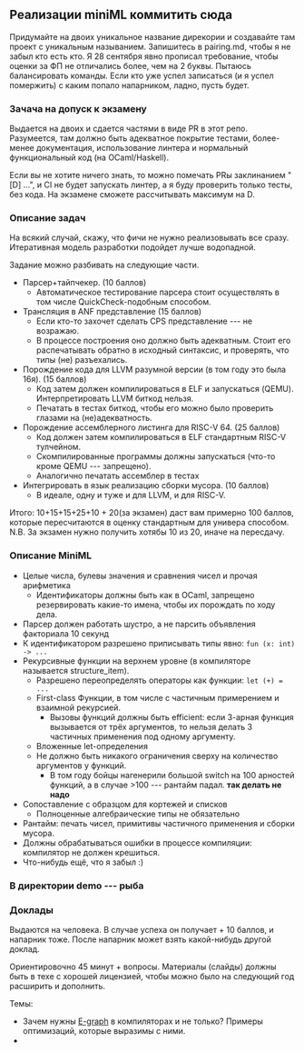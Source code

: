 ## Реализации miniML коммитить сюда

Придумайте на двоих уникальное название дирекории и создавайте там проект с уникальным называнием.
Запишитесь в pairing.md, чтобы я не забыл кто есть кто.
Я 28 сентября явно прописал требование, чтобы оценки за ФП не отличались более, чем на 2 буквы. Пытаюсь балансировать команды. Если кто уже успел записаться (и я успел помержить) с каким попало напарником, ладно, пусть будет.

### Зачача на допуск к экзамену

Выдается на двоих и сдается частями в виде PR в этот репо. Разумеется, там должно быть адекватное покрытие тестами, 
более-менее документация,
использование линтера 
и нормальный функциональный код (на OCaml/Haskell).

Если вы не хотите ничего знать, то можно помечать PRы заклинанием "[D] ...", и CI не будет запускать линтер, а я буду проверить только тесты, без кода. На экзамене сможете рассчитывать максимум на D.


### Описание задач

На всякий случай, скажу, что фичи не нужно реализовывать  все сразу. Итеративная модель разработки подойдет лучше водопадной.

Задание можно разбивать на следующие части.

* Парсер+тайпчекер. (10 баллов)
  * Автоматическое тестирование парсера стоит осуществлять в том числе QuickCheck-подобным способом.
* Трансляция в ANF представление (15 баллов)
  * Если кто-то захочет сделать CPS представление --- не возражаю.
  * В процессе построения оно должно быть адекватным. Стоит его распечатывать обратно в исходный синтаксис, и проверять, что типы (не) разъехались.
* Порождение кода для LLVM разумной версии (в том году это была 16я). (15 баллов)
  * Код затем должен компилироваться в ELF и запускаться (QEMU). Интерпретировать LLVM биткод нельзя.
  * Печатать в тестах биткод, чтобы его можно было проверить глазами на (не)адекватность.
* Порождение ассемблерного листинга для RISC-V 64. (25 баллов)
  * Код должен затем компилироваться в ELF стандартным RISC-V тулчейном.
  * Скомпилированные программы должны  запускаться (что-то кроме QEMU --- запрещено).
  * Аналогично печатать ассемблер в тестах
* Интегрировать в язык реализацию сборки мусора. (10 баллов)
  * В идеале, одну и туже и для LLVM, и для RISC-V.

Итого: 10+15+15+25+10 + 20(за экзамен) даст вам примерно 100 баллов, которые пересчитаются в оценку стандартным для универа способом. N.B. За экзамен нужно получить хотябы 10 из 20, иначе на пересдачу.

### Описание MiniML

* Целые числа, булевы значения и сравнения чисел и прочая арифметика
  * Идентификаторы должны быть как в OCaml, запрещено резервировать какие-то имена, чтобы их порождать по ходу дела.
* Парсер должен работать шустро, а не парсить объявления факториала 10 секунд
* К идентификатором разрешено приписывать типы явно: `fun (x: int) -> ...`
* Рекурсивные функции на верхнем уровне (в компиляторе называется structure_item).
  * Разрешено переопределять операторы как функции: `let (+) = ...`
  * First-class Функции, в том числе с частичным примерением и взаимной рекурсией.
    * Вызовы функций должны быть efficient: если 3-арная функция вызывается от трёх аргументов, то нельзя делать 3 частичных применения под одному аргументу.
  * Вложенные let-определения
  * Не должно быть никакого ограничения сверху на количество аргументов у функций.
    * В том году бойцы нагенерили большой switch на 100 арностей функций, а в случае >100 --- рантайм падал. **так делать не надо**
* Сопоставление с образцом для кортежей и списков
  * Полноценные алгебраические типы не обязательно
* Рантайм: печать чисел, примитивы частичного применения и сборки мусора.
* Должны обрабатываться ошибки в процессе компиляции: компилятор не должен крешиться.
* Что-нибудь ещё, что я забыл :)


### В директории demo --- рыба

### Доклады

Выдаются на человека. В случае успеха он получает  + 10 баллов, и напарник тоже. После напарник может взять какой-нибудь другой доклад.

Ориентировочно 45 минут + вопросы. Материалы (слайды) должны быть в техе с хорошей лицензией, чтобы можно было на следующий год расширить и дополнить.

Темы:

* Зачем нужны [E-graph](https://egraphs-good.github.io)  в компиляторах и не только? Примеры оптимизаций, которые выразимы с ними.
* 
